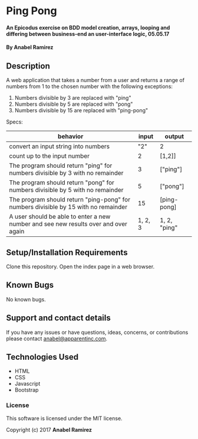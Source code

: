 # Ping Pong

#### An Epicodus exercise on BDD model creation, arrays, looping and differing between business-end an user-interface logic, 05.05.17

#### **By Anabel Ramirez**

## Description

A web application that takes a number from a user and returns a range of numbers from 1 to the chosen number with the following exceptions:
1. Numbers divisible by 3 are replaced with "ping"
2. Numbers divisible by 5 are replaced with "pong"
3. Numbers divisible by 15 are replaced with "ping-pong"


Specs:<br>

|  behavior | input  | output  |
|---|---|---|
| convert an input string into numbers  | "2"  | 2  |
| count up to the input number  | 2  | [1,2]]  |
| The program should return "ping" for numbers divisible by 3 with no remainder | 3 | ["ping"] |
| The program should return "pong" for numbers divisible by 5 with no remainder | 5 | ["pong"] |
| The program should return "ping-pong" for numbers divisible by 15 with no remainder | 15 | [ping-pong] |
| A user should be able to enter a new number and see new results over and over again | 1, 2, 3 | 1, 2, "ping" |


## Setup/Installation Requirements

Clone this repository.
Open the index page in a web browser.

## Known Bugs

No known bugs.

## Support and contact details

If you have any issues or have questions, ideas, concerns, or contributions please contact anabel@apparentinc.com.

## Technologies Used

* HTML
* CSS
* Javascript
* Bootstrap

### License
This software is licensed under the MIT license.

Copyright (c) 2017 **Anabel Ramirez**
